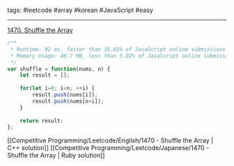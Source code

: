 tags: #leetcode #array #korean #JavaScript #easy

<hr />

[1470. Shuffle the Array](https://leetcode.com/problems/shuffle-the-array/)

```js
/**
 * Runtime: 92 ms, faster than 35.85% of JavaScript online submissions for Shuffle the Array.
 * Memory Usage: 40.7 MB, less than 5.02% of JavaScript online submissions for Shuffle the Array.
 */
var shuffle = function(nums, n) {
    let result = [];
    
    for(let i=0; i<n; ++i) {
        result.push(nums[i]);
        result.push(nums[n+i]);
    }
    
    return result;
};
```

[[Competitive Programming/Leetcode/English/1470 - Shuffle the Array | C++ solution]]
[[Competitive Programming/Leetcode/Japanese/1470 - Shuffle the Array | Ruby solution]]